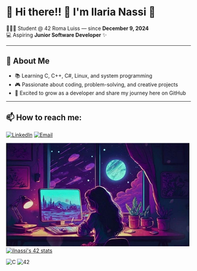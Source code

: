 # 👋 Hi there!! 🌹 I'm Ilaria Nassi 🌹

👩🏻‍💻 Student @ 42 Roma Luiss — since **December 9, 2024**  
💻 Aspiring **Junior Software Developer** ✨  

---

## 🌱 About Me
- 📚 Learning C, C++, C#, Linux, and system programming  
- 🎮 Passionate about coding, problem-solving, and creative projects  
- 🚀 Excited to grow as a developer and share my journey here on GitHub  

---

## 📫 How to reach me:
[![LinkedIn](https://img.shields.io/badge/LinkedIn-0077B5?style=for-the-badge&logo=linkedin&logoColor=white)](https://www.linkedin.com/in/ilaria-nassi-617900254)
[![Email](https://img.shields.io/badge/Email-D14836?style=for-the-badge&logo=gmail&logoColor=white)](mailto:ilaria.nassi@yahoo.it)


<img src="https://github.com/19Jillian89/19Jillian89/blob/main/Let a mesmerizing lofi aesthetic gif transport you to a world of neon lights and nostalgia, perfectly complementing your vintage style_.jpg" width="500"/> [![ilnassi's 42 stats](https://badge.mediaplus.ma/starryblue/ilnassi?1337Badge=off&UM6P=off)](https://github.com/oakoudad/badge42)


![C](https://img.shields.io/badge/Language-C-blue) ![42](https://img.shields.io/badge/42-Student-black)
